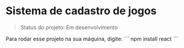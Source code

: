 # Sistema de cadastro de jogos

>Status do projeto: Em desenvolvimento

Para rodar esse projeto na sua máquina, digite:
´´´
npm install react
´´´
